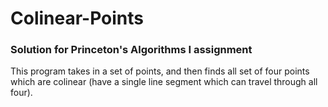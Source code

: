 # Colinear-Points
### Solution for Princeton's Algorithms I assignment
This program takes in a set of points, and then finds all set of four points which are colinear (have a single line segment which can travel through all four).
